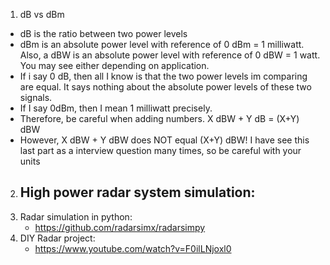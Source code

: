 1. dB vs dBm
  - dB is the ratio between two power levels
  - dBm is an absolute power level with reference of 0 dBm = 1 milliwatt. Also, a dBW is an absolute power level with reference of 0 dBW = 1 watt. You may see either depending on application.
  - If i say 0 dB, then all I know is that the two power levels im comparing are equal. It says nothing about the absolute power levels of these two signals.
  - If I say 0dBm, then I mean 1 milliwatt precisely.
  - Therefore, be careful when adding numbers. X dBW + Y dB = (X+Y) dBW
  - However, X dBW + Y dBW does NOT equal (X+Y) dBW! I have see this last part as a interview question many times, so be careful with your units

2. High power radar system simulation:
   - 
3. Radar simulation in python:
   - https://github.com/radarsimx/radarsimpy
4. DIY Radar project:
   - https://www.youtube.com/watch?v=F0ilLNjoxl0
